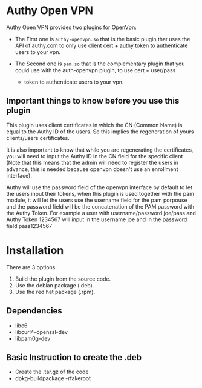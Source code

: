 # Authy Open VPN

 Authy Open VPN provides two plugins for OpenVpn:
 
 * The First one is `authy-openvpn.so` that is the basic plugin that
   uses the API of authy.com to only use client cert + authy token to
   authenticate users to your vpn.
   
 * The Second one is `pam.so` that is the complementary plugin that
   you could use with the auth-openvpn plugin, to use cert + user/pass
   + token to authenticate users to your vpn.
   
## Important things to know before you use this plugin

This plugin uses client certificates in which the CN (Common Name) is
equal to the Authy ID of the users. So this implies the regeneration
of yours clients/users certificates.

It is also important to know that while you are regenerating the
certificates, you will need to input the Authy ID in the CN field for
the specific client (Note that this means that the admin will need to
register the users in advance, this is needed because openvpn doesn't
use an enrollment interface).

Authy will use the password field of the openvpn interface by default
to let the users input their tokens, when this plugin is used together
with the pam module, it will let the users use the username field for
the pam porpouse and the password field will be the concatenation of
the PAM password with the Authy Token. For example a user with
username/password joe/pass and Authy Token 1234567 will input in the
username joe and in the password field pass1234567

# Installation

There are 3 options:

1.  Build the plugin from the source code.
2.  Use the debian package (.deb).
3.  Use the red hat package (.rpm).


## Dependencies

* libc6
* libcurl4-openssl-dev
* libpam0g-dev

## Basic Instruction to create the .deb

* Create the .tar.gz of the code
* dpkg-buildpackage -rfakeroot
